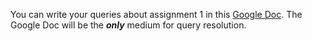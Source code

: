 You can write your queries about assignment 1 in this [Google Doc](https://docs.google.com/document/d/1F94IMZWgsdlNXAzkRMXOpcfg7RXhEcPuv37KtY391_M/edit?usp=sharing).
The Google Doc will be the **_only_** medium for query resolution. 
